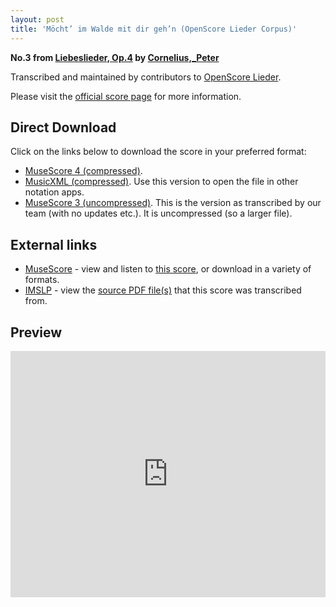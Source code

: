 ```yaml
---
layout: post
title: 'Möcht’ im Walde mit dir geh’n (OpenScore Lieder Corpus)'
---
```


__No.3 from [Liebeslieder, Op.4](https://fourscoreandmore.org/openscore/lieder/Cornelius,_Peter/Liebeslieder,_Op.4/) by [Cornelius,_Peter](https://fourscoreandmore.org/openscore/lieder/Cornelius,_Peter)__

Transcribed and maintained by contributors to [OpenScore Lieder].

Please visit the [official score page] for more information.

[official score page]: https://musescore.com/openscore-lieder-corpus/scores/5062141
[OpenScore Lieder]: https://musescore.com/openscore-lieder-corpus

## Direct Download

Click on the links below to download the score in your preferred format:
- [MuseScore 4 (compressed)](https://github.com/openscore/lieder/blob/main/scores/Cornelius,_Peter/Liebeslieder,_Op.4/3_Möcht’_im_Walde_mit_dir_geh’n/lc5062141.mscz?raw=true).
- [MusicXML (compressed)](https://github.com/openscore/lieder/blob/main/scores/Cornelius,_Peter/Liebeslieder,_Op.4/3_Möcht’_im_Walde_mit_dir_geh’n/lc5062141.mxl?raw=true). Use this version to open the file in other notation apps.
- [MuseScore 3 (uncompressed)](https://github.com/openscore/lieder/blob/main/scores/Cornelius,_Peter/Liebeslieder,_Op.4/3_Möcht’_im_Walde_mit_dir_geh’n/lc5062141.mscx?raw=true). This is the version as transcribed by our team (with no updates etc.). It is uncompressed (so a larger file).

## External links

- [MuseScore] - view and listen to [this score][MuseScore], or download in a variety of formats.
- [IMSLP] - view the [source PDF file(s)][IMSLP] that this score was transcribed from.

[MuseScore]: https://musescore.com/score/5062141
[IMSLP]: https://imslp.org/wiki/Special:ReverseLookup/80149

## Preview

<iframe width="100%" height="394" src="https://musescore.com/openscore-lieder-corpus/scores/5062141/embed" frameborder="0" allowfullscreen allow="autoplay; fullscreen"></iframe>
